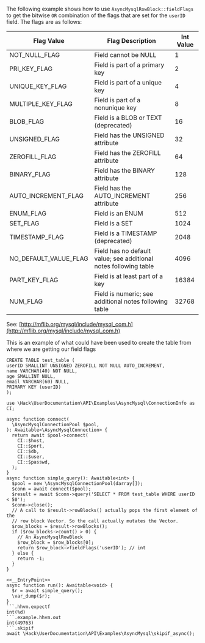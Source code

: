 The following example shows how to use `AsyncMysqlRowBlock::fieldFlags` to get the bitwise `OR` combination of the flags that are set for the `userID` field. The flags are as follows:

Flag Value | Flag Description | Int Value
---------- | ---------------- | ---------
NOT_NULL_FLAG |  Field cannot be NULL | 1
PRI_KEY_FLAG  |  Field is part of a primary key | 2
UNIQUE_KEY_FLAG | Field is part of a unique key | 4
MULTIPLE_KEY_FLAG |  Field is part of a nonunique key | 8
BLOB_FLAG  | Field is a BLOB or TEXT (deprecated) | 16
UNSIGNED_FLAG  |  Field has the UNSIGNED attribute | 32
ZEROFILL_FLAG  |  Field has the ZEROFILL attribute | 64
BINARY_FLAG | Field has the BINARY attribute | 128
AUTO_INCREMENT_FLAG | Field has the AUTO_INCREMENT attribute | 256
ENUM_FLAG  |  Field is an ENUM | 512
SET_FLAG   |  Field is a SET | 1024
TIMESTAMP_FLAG | Field is a TIMESTAMP (deprecated) | 2048
NO_DEFAULT_VALUE_FLAG | Field has no default value; see additional notes following table | 4096
PART_KEY_FLAG | Field is at least part of a key | 16384
NUM_FLAG  |  Field is numeric; see additional notes following table | 32768

See: [http://mflib.org/mysql/include/mysql_com.h](http://mflib.org/mysql/include/mysql_com.h)

This is an example of what could have been used to create the table from where we are getting our field flags

```
CREATE TABLE test_table (
userID SMALLINT UNSIGNED ZEROFILL NOT NULL AUTO_INCREMENT,
name VARCHAR(40) NOT NULL,
age SMALLINT NULL,
email VARCHAR(60) NULL,
PRIMARY KEY (userID)
);
```

```basic-usage.hack
use \Hack\UserDocumentation\API\Examples\AsyncMysql\ConnectionInfo as CI;

async function connect(
  \AsyncMysqlConnectionPool $pool,
): Awaitable<\AsyncMysqlConnection> {
  return await $pool->connect(
    CI::$host,
    CI::$port,
    CI::$db,
    CI::$user,
    CI::$passwd,
  );
}
async function simple_query(): Awaitable<int> {
  $pool = new \AsyncMysqlConnectionPool(darray[]);
  $conn = await connect($pool);
  $result = await $conn->query('SELECT * FROM test_table WHERE userID < 50');
  $conn->close();
  // A call to $result->rowBlocks() actually pops the first element of the
  // row block Vector. So the call actually mutates the Vector.
  $row_blocks = $result->rowBlocks();
  if ($row_blocks->count() > 0) {
    // An AsyncMysqlRowBlock
    $row_block = $row_blocks[0];
    return $row_block->fieldFlags('userID'); // int
  } else {
    return -1;
  }
}

<<__EntryPoint>>
async function run(): Awaitable<void> {
  $r = await simple_query();
  \var_dump($r);
}
```.hhvm.expectf
int(%d)
```.example.hhvm.out
int(49763)
```.skipif
await \Hack\UserDocumentation\API\Examples\AsyncMysql\skipif_async();
```
